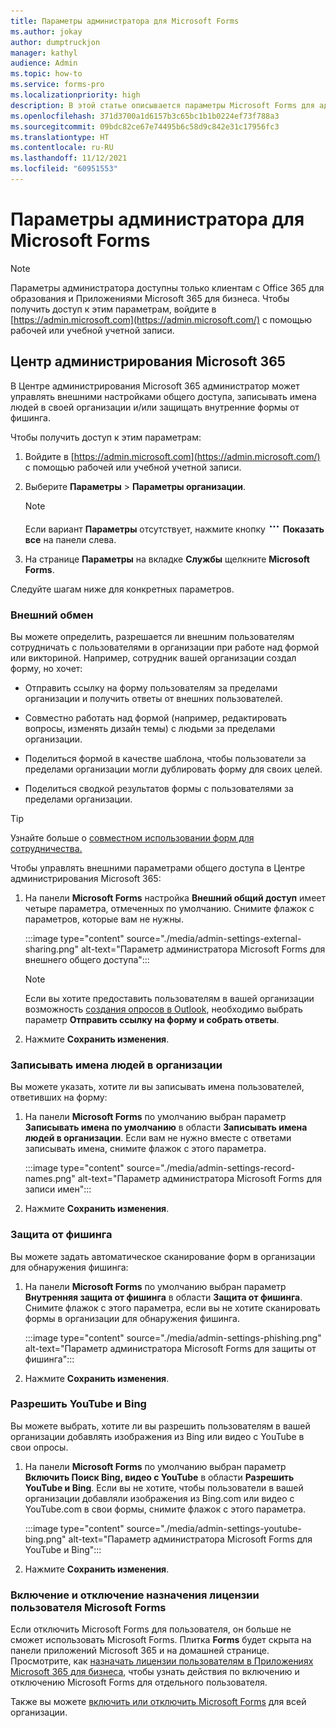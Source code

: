 ```yaml
---
title: Параметры администратора для Microsoft Forms
ms.author: jokay
author: dumptruckjon
manager: kathyl
audience: Admin
ms.topic: how-to
ms.service: forms-pro
ms.localizationpriority: high
description: В этой статье описывается параметры Microsoft Forms для администраторов Microsoft 365.
ms.openlocfilehash: 371d3700a1d6157b3c65bc1b1b0224ef73f788a3
ms.sourcegitcommit: 09bdc82ce67e74495b6c58d9c842e31c17956fc3
ms.translationtype: HT
ms.contentlocale: ru-RU
ms.lasthandoff: 11/12/2021
ms.locfileid: "60951553"
---
```

# <a name="administrator-settings-for-microsoft-forms"></a>Параметры администратора для Microsoft Forms

> [!Note]
> Параметры администратора доступны только клиентам с Office 365 для образования и Приложениями Microsoft 365 для бизнеса. Чтобы получить доступ к этим параметрам, войдите в [https://admin.microsoft.com](https://admin.microsoft.com/) с помощью рабочей или учебной учетной записи.

## <a name="microsoft-365-admin-center"></a>Центр администрирования Microsoft 365

В Центре администрирования Microsoft 365 администратор может управлять внешними настройками общего доступа, записывать имена людей в своей организации и/или защищать внутренние формы от фишинга.

Чтобы получить доступ к этим параметрам:

1.  Войдите в [https://admin.microsoft.com](https://admin.microsoft.com/) с помощью рабочей или учебной учетной записи.

2.  Выберите **Параметры** \> **Параметры организации**.

    >[!Note]
    > Если вариант **Параметры** отсутствует, нажмите кнопку ![Дополнительные параметры](./media/image2.png) **Показать все** на панели слева.
 
3.  На странице **Параметры** на вкладке **Службы** щелкните **Microsoft Forms**.

Следуйте шагам ниже для конкретных параметров.

### <a name="external-sharing"></a>Внешний обмен

Вы можете определить, разрешается ли внешним пользователям сотрудничать с пользователями в организации при работе над формой или викториной. Например, сотрудник вашей организации создал форму, но хочет:

  - Отправить ссылку на форму пользователям за пределами организации и получить ответы от внешних пользователей.

  - Совместно работать над формой (например, редактировать вопросы, изменять дизайн темы) с людьми за пределами организации.

  - Поделиться формой в качестве шаблона, чтобы пользователи за пределами организации могли дублировать форму для своих целей.

  - Поделиться сводкой результатов формы с пользователями за пределами организации.

>[!Tip]
>Узнайте больше о [совместном использовании форм для сотрудничества.](https://support.microsoft.com/office/share-a-form-or-quiz-to-collaborate-d5bb5cf0-8401-4c15-bb8c-8e108cd7e69b)

Чтобы управлять внешними параметрами общего доступа в Центре администрирования Microsoft 365:

1.  На панели **Microsoft Forms** настройка **Внешний общий доступ** имеет четыре параметра, отмеченных по умолчанию. Снимите флажок с параметров, которые вам не нужны.

    :::image type="content" source="./media/admin-settings-external-sharing.png" alt-text="Параметр администратора Microsoft Forms для внешнего общего доступа":::

     >[!Note]
     >Если вы хотите предоставить пользователям в вашей организации возможность [создания опросов в Outlook](https://support.microsoft.com/office/create-a-poll-in-outlook-46893563-ab12-4bd0-aff7-26f5a488fea0), необходимо выбрать параметр **Отправить ссылку на форму и собрать ответы**.

2.  Нажмите **Сохранить изменения**.

### <a name="record-names-of-people-in-your-org"></a>Записывать имена людей в организации

Вы можете указать, хотите ли вы записывать имена пользователей, ответивших на форму:

1.  На панели **Microsoft Forms** по умолчанию выбран параметр **Записывать имена по умолчанию** в области **Записывать имена людей в организации**. Если вам не нужно вместе с ответами записывать имена, снимите флажок с этого параметра.

    :::image type="content" source="./media/admin-settings-record-names.png" alt-text="Параметр администратора Microsoft Forms для записи имен":::

1.  Нажмите **Сохранить изменения**.

### <a name="phishing-protection"></a>Защита от фишинга

Вы можете задать автоматическое сканирование форм в организации для обнаружения фишинга:

1.  На панели **Microsoft Forms** по умолчанию выбран параметр **Внутренняя защита от фишинга** в области **Защита от фишинга**. Снимите флажок с этого параметра, если вы не хотите сканировать формы в организации для обнаружения фишинга.

    :::image type="content" source="./media/admin-settings-phishing.png" alt-text="Параметр администратора Microsoft Forms для защиты от фишинга":::

2.  Нажмите **Сохранить изменения**.

### <a name="allow-youtube-and-bing"></a>Разрешить YouTube и Bing

Вы можете выбрать, хотите ли вы разрешить пользователям в вашей организации добавлять изображения из Bing или видео с YouTube в свои опросы.

1.  На панели **Microsoft Forms** по умолчанию выбран параметр **Включить Поиск Bing, видео с YouTube** в области **Разрешить YouTube и Bing**. Если вы не хотите, чтобы пользователи в вашей организации добавляли изображения из Bing.com или видео с YouTube.com в свои формы, снимите флажок с этого параметра.

    :::image type="content" source="./media/admin-settings-youtube-bing.png" alt-text="Параметр администратора Microsoft Forms для YouTube и Bing":::

2.  Нажмите **Сохранить изменения**.

### <a name="turn-off-or-turn-on-microsoft-forms-user-license-assignment"></a>Включение и отключение назначения лицензии пользователя Microsoft Forms

Если отключить Microsoft Forms для пользователя, он больше не сможет использовать Microsoft Forms. Плитка **Forms** будет скрыта на панели приложений Microsoft 365 и на домашней странице. Просмотрите, как [назначать лицензии пользователям в Приложениях Microsoft 365 для бизнеса](https://support.microsoft.com/topic/997596b5-4173-4627-b915-36abac6786dc), чтобы узнать действия по включению и отключению Microsoft Forms для отдельного пользователя.

Также вы можете [включить или отключить Microsoft Forms](turn-off-turn-on-microsoft-forms.md) для всей организации.

